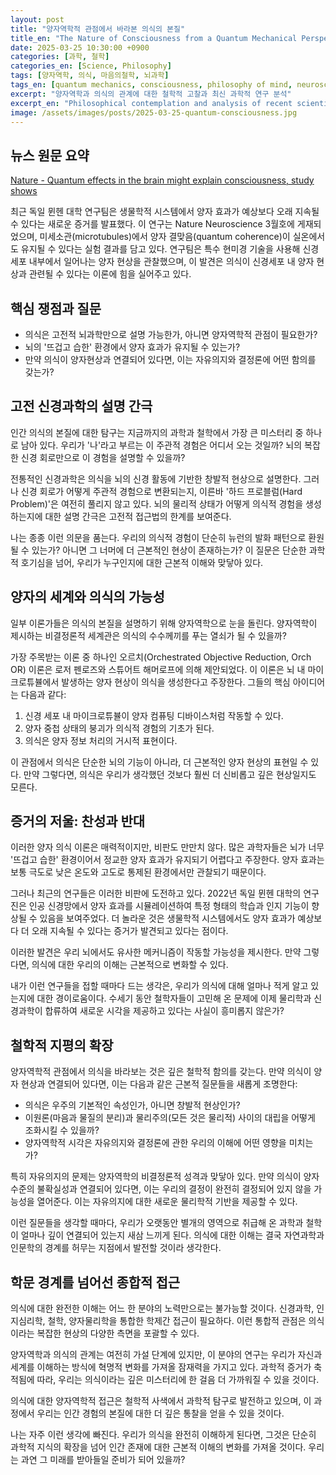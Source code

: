 ```yaml
---
layout: post
title: "양자역학적 관점에서 바라본 의식의 본질"
title_en: "The Nature of Consciousness from a Quantum Mechanical Perspective"
date: 2025-03-25 10:30:00 +0900
categories: [과학, 철학]
categories_en: [Science, Philosophy]
tags: [양자역학, 의식, 마음의철학, 뇌과학]
tags_en: [quantum mechanics, consciousness, philosophy of mind, neuroscience]
excerpt: "양자역학과 의식의 관계에 대한 철학적 고찰과 최신 과학적 연구 분석"
excerpt_en: "Philosophical contemplation and analysis of recent scientific research on the relationship between quantum mechanics and consciousness"
image: /assets/images/posts/2025-03-25-quantum-consciousness.jpg
---
```


<div class="post-content-ko" markdown="1">
  
## 뉴스 원문 요약
[Nature - Quantum effects in the brain might explain consciousness, study shows](https://www.nature.com/articles/d41586-025-00321-7)

최근 독일 뮌헨 대학 연구팀은 생물학적 시스템에서 양자 효과가 예상보다 오래 지속될 수 있다는 새로운 증거를 발표했다. 이 연구는 Nature Neuroscience 3월호에 게재되었으며, 미세소관(microtubules)에서 양자 결맞음(quantum coherence)이 실온에서도 유지될 수 있다는 실험 결과를 담고 있다. 연구팀은 특수 현미경 기술을 사용해 신경세포 내부에서 일어나는 양자 현상을 관찰했으며, 이 발견은 의식이 신경세포 내 양자 현상과 관련될 수 있다는 이론에 힘을 실어주고 있다.

## 핵심 쟁점과 질문
- 의식은 고전적 뇌과학만으로 설명 가능한가, 아니면 양자역학적 관점이 필요한가?
- 뇌의 '뜨겁고 습한' 환경에서 양자 효과가 유지될 수 있는가?
- 만약 의식이 양자현상과 연결되어 있다면, 이는 자유의지와 결정론에 어떤 함의를 갖는가?

## 고전 신경과학의 설명 간극
  
인간 의식의 본질에 대한 탐구는 지금까지의 과학과 철학에서 가장 큰 미스터리 중 하나로 남아 있다. 우리가 '나'라고 부르는 이 주관적 경험은 어디서 오는 것일까? 뇌의 복잡한 신경 회로만으로 이 경험을 설명할 수 있을까?

전통적인 신경과학은 의식을 뇌의 신경 활동에 기반한 창발적 현상으로 설명한다. 그러나 신경 회로가 어떻게 주관적 경험으로 변환되는지, 이른바 '하드 프로블럼(Hard Problem)'은 여전히 풀리지 않고 있다. 뇌의 물리적 상태가 어떻게 의식적 경험을 생성하는지에 대한 설명 간극은 고전적 접근법의 한계를 보여준다.

나는 종종 이런 의문을 품는다. 우리의 의식적 경험이 단순히 뉴런의 발화 패턴으로 환원될 수 있는가? 아니면 그 너머에 더 근본적인 현상이 존재하는가? 이 질문은 단순한 과학적 호기심을 넘어, 우리가 누구인지에 대한 근본적 이해와 맞닿아 있다.

## 양자의 세계와 의식의 가능성
  
일부 이론가들은 의식의 본질을 설명하기 위해 양자역학으로 눈을 돌린다. 양자역학이 제시하는 비결정론적 세계관은 의식의 수수께끼를 푸는 열쇠가 될 수 있을까?

가장 주목받는 이론 중 하나인 오르치(Orchestrated Objective Reduction, Orch OR) 이론은 로저 펜로즈와 스튜어트 해머로프에 의해 제안되었다. 이 이론은 뇌 내 마이크로튜뷸에서 발생하는 양자 현상이 의식을 생성한다고 주장한다. 그들의 핵심 아이디어는 다음과 같다:

1. 신경 세포 내 마이크로튜뷸이 양자 컴퓨팅 디바이스처럼 작동할 수 있다.
2. 양자 중첩 상태의 붕괴가 의식적 경험의 기초가 된다.
3. 의식은 양자 정보 처리의 거시적 표현이다.

이 관점에서 의식은 단순한 뇌의 기능이 아니라, 더 근본적인 양자 현상의 표현일 수 있다. 만약 그렇다면, 의식은 우리가 생각했던 것보다 훨씬 더 신비롭고 깊은 현상일지도 모른다.

## 증거의 저울: 찬성과 반대
  
이러한 양자 의식 이론은 매력적이지만, 비판도 만만치 않다. 많은 과학자들은 뇌가 너무 '뜨겁고 습한' 환경이어서 정교한 양자 효과가 유지되기 어렵다고 주장한다. 양자 효과는 보통 극도로 낮은 온도와 고도로 통제된 환경에서만 관찰되기 때문이다.

그러나 최근의 연구들은 이러한 비판에 도전하고 있다. 2022년 독일 뮌헨 대학의 연구진은 인공 신경망에서 양자 효과를 시뮬레이션하여 특정 형태의 학습과 인지 기능이 향상될 수 있음을 보여주었다. 더 놀라운 것은 생물학적 시스템에서도 양자 효과가 예상보다 더 오래 지속될 수 있다는 증거가 발견되고 있다는 점이다.

이러한 발견은 우리 뇌에서도 유사한 메커니즘이 작동할 가능성을 제시한다. 만약 그렇다면, 의식에 대한 우리의 이해는 근본적으로 변화할 수 있다.

내가 이런 연구들을 접할 때마다 드는 생각은, 우리가 의식에 대해 얼마나 적게 알고 있는지에 대한 경이로움이다. 수세기 동안 철학자들이 고민해 온 문제에 이제 물리학과 신경과학이 합류하여 새로운 시각을 제공하고 있다는 사실이 흥미롭지 않은가?

## 철학적 지평의 확장
  
양자역학적 관점에서 의식을 바라보는 것은 깊은 철학적 함의를 갖는다. 만약 의식이 양자 현상과 연결되어 있다면, 이는 다음과 같은 근본적 질문들을 새롭게 조명한다:

- 의식은 우주의 기본적인 속성인가, 아니면 창발적 현상인가?
- 이원론(마음과 물질의 분리)과 물리주의(모든 것은 물리적) 사이의 대립을 어떻게 조화시킬 수 있을까?
- 양자역학적 시각은 자유의지와 결정론에 관한 우리의 이해에 어떤 영향을 미치는가?

특히 자유의지의 문제는 양자역학의 비결정론적 성격과 맞닿아 있다. 만약 의식이 양자 수준의 불확실성과 연결되어 있다면, 이는 우리의 결정이 완전히 결정되어 있지 않을 가능성을 열어준다. 이는 자유의지에 대한 새로운 물리학적 기반을 제공할 수 있다.

이런 질문들을 생각할 때마다, 우리가 오랫동안 별개의 영역으로 취급해 온 과학과 철학이 얼마나 깊이 연결되어 있는지 새삼 느끼게 된다. 의식에 대한 이해는 결국 자연과학과 인문학의 경계를 허무는 지점에서 발전할 것이라 생각한다.

## 학문 경계를 넘어선 종합적 접근
  
의식에 대한 완전한 이해는 어느 한 분야의 노력만으로는 불가능할 것이다. 신경과학, 인지심리학, 철학, 양자물리학을 통합한 학제간 접근이 필요하다. 이런 통합적 관점은 의식이라는 복잡한 현상의 다양한 측면을 포괄할 수 있다.

양자역학과 의식의 관계는 여전히 가설 단계에 있지만, 이 분야의 연구는 우리가 자신과 세계를 이해하는 방식에 혁명적 변화를 가져올 잠재력을 가지고 있다. 과학적 증거가 축적됨에 따라, 우리는 의식이라는 깊은 미스터리에 한 걸음 더 가까워질 수 있을 것이다.

의식에 대한 양자역학적 접근은 철학적 사색에서 과학적 탐구로 발전하고 있으며, 이 과정에서 우리는 인간 경험의 본질에 대한 더 깊은 통찰을 얻을 수 있을 것이다.

나는 자주 이런 생각에 빠진다. 우리가 의식을 완전히 이해하게 된다면, 그것은 단순히 과학적 지식의 확장을 넘어 인간 존재에 대한 근본적 이해의 변화를 가져올 것이다. 우리는 과연 그 미래를 받아들일 준비가 되어 있을까?
</div>

<div class="post-content-en" markdown="1" style="display: none;">
  
## Original News Summary
[Nature - Quantum effects in the brain might explain consciousness, study shows](https://www.nature.com/articles/d41586-025-00321-7)

Recently, researchers at the University of Munich in Germany published new evidence suggesting that quantum effects can persist in biological systems longer than previously thought. This study, published in the March issue of Nature Neuroscience, presents experimental results showing that quantum coherence in microtubules can be maintained even at room temperature. The research team used specialized microscopy techniques to observe quantum phenomena within neurons, lending support to theories that consciousness may be related to quantum phenomena within nerve cells.

## Key Issues and Questions
- Can consciousness be explained solely by classical neuroscience, or is a quantum mechanical perspective necessary?
- Can quantum effects be maintained in the 'warm and wet' environment of the brain?
- If consciousness is connected to quantum phenomena, what implications does this have for free will and determinism?

## The Explanatory Gap in Classical Neuroscience
  
The exploration of human consciousness remains one of the greatest mysteries in science and philosophy. Where does this subjective experience we call 'self' come from? Can the complex neural circuits of the brain fully explain this experience?

Traditional neuroscience explains consciousness as an emergent phenomenon based on neural activity in the brain. However, the "Hard Problem" of how neural circuits transform into subjective experience remains unsolved. The explanatory gap between the physical states of the brain and the generation of conscious experience reveals the limitations of classical approaches.

I often find myself wondering: Can our conscious experience be reduced simply to patterns of neuronal firing? Or is there something more fundamental beyond that? This question extends beyond mere scientific curiosity, touching on our fundamental understanding of who we are.

## Quantum Realms and the Possibility of Consciousness
  
Some theorists turn to quantum mechanics to explain the nature of consciousness. Could the non-deterministic worldview offered by quantum mechanics be the key to unlocking the mystery of consciousness?

One of the most prominent theories, the Orchestrated Objective Reduction (Orch OR) theory proposed by Roger Penrose and Stuart Hameroff, suggests that quantum phenomena occurring in microtubules within the brain generate consciousness. Their key ideas include:

1. Microtubules within neurons can function as quantum computing devices.
2. The collapse of quantum superposition states forms the basis of conscious experience.
3. Consciousness is a macroscopic representation of quantum information processing.

From this perspective, consciousness may not simply be a function of the brain but an expression of more fundamental quantum phenomena. If so, consciousness might be a far more mysterious and profound phenomenon than we have thought.

## The Balance of Evidence: Pro and Con
  
While these quantum consciousness theories are intriguing, criticism is substantial. Many scientists argue that the brain is too "warm and wet" an environment for sophisticated quantum effects to be maintained, as quantum effects are typically observed only at extremely low temperatures and in highly controlled environments.

However, recent studies are challenging these criticisms. In 2022, researchers at the University of Munich, Germany, demonstrated that simulating quantum effects in artificial neural networks could enhance certain forms of learning and cognitive functions. More surprisingly, evidence is emerging that quantum effects in biological systems may last longer than expected.

These discoveries suggest the possibility of similar mechanisms operating in our brains. If so, our understanding of consciousness could fundamentally change.

Whenever I encounter these studies, I'm struck by the wonder of how little we actually know about consciousness. Isn't it fascinating that philosophers have contemplated this problem for centuries, and now physics and neuroscience are joining forces to provide new perspectives?

## Expanding Philosophical Horizons
  
Viewing consciousness from a quantum mechanical perspective has profound philosophical implications. If consciousness is connected to quantum phenomena, it sheds new light on fundamental questions such as:

- Is consciousness a fundamental property of the universe or an emergent phenomenon?
- How can we reconcile the opposition between dualism (separation of mind and matter) and physicalism (everything is physical)?
- How does a quantum mechanical view affect our understanding of free will and determinism?

The issue of free will, in particular, intersects with the non-deterministic nature of quantum mechanics. If consciousness is linked to quantum-level uncertainty, it opens the possibility that our decisions are not completely determined, potentially providing a new physical basis for free will.

Whenever I contemplate these questions, I'm reminded of how deeply connected science and philosophy are, despite having been treated as separate domains for so long. I believe that understanding consciousness will ultimately advance at the intersection where natural sciences and humanities merge.

## An Integrated Approach Beyond Disciplinary Boundaries
  
A complete understanding of consciousness may not be possible through the efforts of any single field. An interdisciplinary approach integrating neuroscience, cognitive psychology, philosophy, and quantum physics is necessary. This integrated perspective can encompass various aspects of the complex phenomenon of consciousness.

While the relationship between quantum mechanics and consciousness is still at the hypothesis stage, research in this field has the potential to revolutionize how we understand ourselves and the world. As scientific evidence accumulates, we may come one step closer to the deep mystery of consciousness.

The quantum mechanical approach to consciousness is evolving from philosophical contemplation to scientific inquiry, and in this process, we can gain deeper insights into the nature of human experience.

I often find myself pondering: If we were to fully understand consciousness, it would bring about not just an expansion of scientific knowledge but a fundamental shift in our understanding of human existence. Are we prepared to embrace that future?
</div>

<script>
document.addEventListener('DOMContentLoaded', function() {
  // 언어 변경 감지 함수
  function updatePostLanguage() {
    const lang = localStorage.getItem('lang') || 'ko';
    console.log('[포스트] 언어 변경 감지:', lang);
    
    const koContent = document.querySelector('.post-content-ko');
    const enContent = document.querySelector('.post-content-en');
    
    // 콘텐츠 표시/숨김 전환
    if (lang === 'ko') {
      if(koContent) koContent.style.display = 'block';
      if(enContent) enContent.style.display = 'none';
    } else {
      if(koContent) koContent.style.display = 'none';
      if(enContent) enContent.style.display = 'block';
    }
  }
  
  // 초기 언어 설정
  updatePostLanguage();
  
  // 언어 변경 이벤트 리스너
  document.addEventListener('languageChanged', function(e) {
    console.log('[포스트] languageChanged 이벤트 감지:', e.detail?.language);
    updatePostLanguage();
  });
});
</script> 